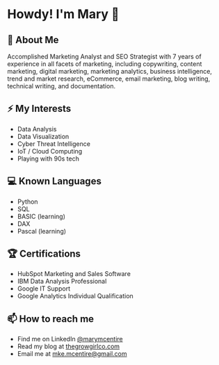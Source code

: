 # Howdy! I'm Mary 👋

## 💬 About Me
Accomplished Marketing Analyst and SEO Strategist with 7 years of experience in all facets of marketing, including copywriting, content marketing, digital marketing, marketing analytics, business intelligence, trend and market research, eCommerce, email marketing, blog writing, technical writing, and documentation.

## ⚡ My Interests
- Data Analysis
- Data Visualization
- Cyber Threat Intelligence
- IoT / Cloud Computing
- Playing with 90s tech

## 💻 Known Languages
- Python
- SQL
- BASIC (learning)
- DAX
- Pascal (learning)

## 🏆 Certifications
- HubSpot Marketing and Sales Software
- IBM Data Analysis Professional
- Google IT Support
- Google Analytics Individual Qualification

## 📫 How to reach me
- Find me on LinkedIn [@marymcentire](https://www.linkedin.com/in/marymcentire/)
- Read my blog at [thegrowgirlco.com](https://thegrowgirlco.com/)
- Email me at [mke.mcentire@gmail.com](mke.mcentire@gmail.com)
